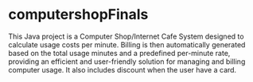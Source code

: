 # computershopFinals
This Java project is a Computer Shop/Internet Cafe System designed to calculate usage costs per minute. Billing is then automatically generated based on the total usage minutes and a predefined per-minute rate, providing an efficient and user-friendly solution for managing and billing computer usage. It also includes discount when the user have a card.
